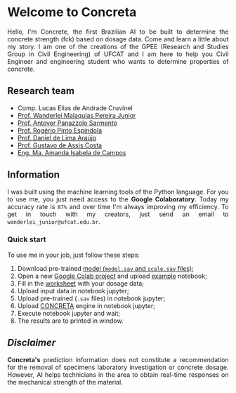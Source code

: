<h1>Welcome to Concreta</h1>

<p align="justify">
Hello, I'm Concrete, the first Brazilian AI to be built to determine the concrete strength (fck) based on dosage data. Come and learn a little about my story. I am one of the creations of the GPEE (Research and Studies Group in Civil Engineering) of UFCAT and I am here to help you Civil Engineer and engineering student who wants to determine properties of concrete.
</p>

<h2>Research team</h2>

<ul>
  <li><a href="" target="_blank"></a>Comp. Lucas Elias de Andrade Cruvinel</li>
  <li><a href="http://lattes.cnpq.br/2268506213083114" target="_blank">Prof. Wanderlei Malaquias Pereira Junior</a></li>
  <li><a href="http://lattes.cnpq.br/4025685702530313" target="_blank">Prof. Antover Panazzolo Sarmento</a></li>
  <li><a href="http://lattes.cnpq.br/8968151880884493" target="_blank">Prof. Rogério Pinto Espíndola</a></li>
  <li><a href="http://lattes.cnpq.br/8801080897723883" target="_blank">Prof. Daniel de Lima Araújo</a></li>
  <li><a href="http://lattes.cnpq.br/1543798708473666" target="_blank">Prof. Gustavo de Assis Costa</a></li>
  <li><a href="http://lattes.cnpq.br/0348866215558920" target="_blank">Eng. Ma. Amanda Isabela de Campos</a></li>
</ul>

<h2>Information</h2>   
<p align="justify">
I was built using the machine learning tools of the Python language. For you to use me, you just need access to the <b>Google Colaboratory</b>. Today my accuracy rate is <code>87%</code> and over time I'm always improving my efficiency. To get in touch with my creators, just send an email to <code>wanderlei_junior@ufcat.edu.br</code>. 
</p>

<h3>Quick start</h3>
<p align="justify">
To use me in your job, just follow these steps:<br> 

<ol>
  <li>Download pre-trained <a href="https://github.com/wmpjrufg/Concreta/tree/gh-pages/_data/model" target="_blank">model (<code>model.sav</code> and <code>scale.sav</code> files)</a>;</li>
  <li>Open a new <a href="https://colab.research.google.com" target="_blank">Google Colab project</a> and upload <a href="https://drive.google.com/drive/folders/1reR2inVWJoU_cZ5VZvz3-A_q7wHMizJD?usp=sharing" target="_blank">example</a> notebook;</li>
  <li>Fill in the <a href="https://github.com/wmpjrufg/Concreta/tree/gh-pages/_data/input%20data" target="_blank"> worksheet</a> with your dosage data;</li>
  <li>Upload input data in notebook jupyter;</li>
  <li>Upload pre-trained (<code>.sav</code> files) in notebook jupyter;</li>
  <li>Upload <a href="https://drive.google.com/drive/folders/1reR2inVWJoU_cZ5VZvz3-A_q7wHMizJD?usp=sharing" target="_blank">CONCRETA</a> engine in notebook jupyter;</li>
  <li>Execute notebook jupyter and wait;</li>
  <li>The results are to printed in window.</li>
</ol>

<h2><i>Disclaimer</i></h2>   
<p align="justify">
<b>Concreta's</b> prediction information does not constitute a recommendation for the removal of specimens laboratory investigation or concrete dosage. However, AI helps technicians in the area to obtain real-time responses on the mechanical strength of the material.
</p>
